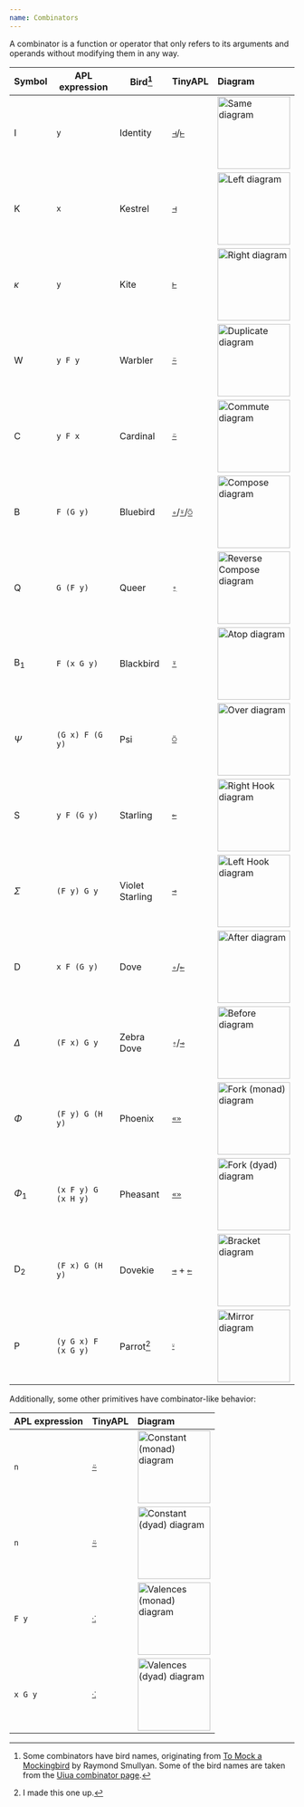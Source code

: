 ```yaml
---
name: Combinators
---
```


A combinator is a function or operator that only refers to its arguments and operands without modifying them in any way.

|Symbol|APL expression|Bird[^1]|TinyAPL|Diagram|
|------|--------------|--------|-------|:------|
|$\mathrm I$|`y`|Identity|[`⊣`](/primitive/left)/[`⊢`](/primitive/right)|<img src="/combinators/same.svg" width="128" alt="Same diagram">|
|$\mathrm K$|`x`|Kestrel|[`⊣`](/primitive/left)|<img src="/combinators/left.svg" width="128" alt="Left diagram">|
|$\kappa$|`y`|Kite|[`⊢`](/primitive/right)|<img src="/combinators/right.svg" width="128" alt="Right diagram">|
|$\mathrm W$|`y F y`|Warbler|[`⍨`](/primitive/duplicate)|<img src="/combinators/duplicate.svg" width="128" alt="Duplicate diagram">|
|$\mathrm C$|`y F x`|Cardinal|[`⍨`](/primitive/commute)|<img src="/combinators/commute.svg" width="128" alt="Commute diagram">|
|$\mathrm B$|`F (G y)`|Bluebird|[`∘`](/primitive/after)/[`⍤`](/primitive/atop)/[`⍥`](/primitive/over)|<img src="/combinators/compose.svg" width="128" alt="Compose diagram">|
|$\mathrm Q$|`G (F y)`|Queer|[`⍛`](/primitive/before)|<img src="/combinators/reverse_compose.svg" width="128" alt="Reverse Compose diagram">|
|${\mathrm B}_1$|`F (x G y)`|Blackbird|[`⍤`](/primitive/atop)|<img src="/combinators/atop.svg" width="128" alt="Atop diagram">|
|$\Psi$|`(G x) F (G y)`|Psi|[`⍥`](/primitive/over)|<img src="/combinators/over.svg" width="128" alt="Over diagram">|
|$\mathrm S$|`y F (G y)`|Starling|[`⟜`](/primitive/right_hook)|<img src="/combinators/right_hook.svg" width="128" alt="Right Hook diagram">|
|$\Sigma$|`(F y) G y`|Violet Starling|[`⊸`](/primitive/left_hook)|<img src="/combinators/left_hook.svg" width="128" alt="Left Hook diagram">|
|$\mathrm D$|`x F (G y)`|Dove|[`∘`](/primitive/after)/[`⟜`](/primitive/right_hook)|<img src="/combinators/after.svg" width="128" alt="After diagram">|
|$\Delta$|`(F x) G y`|Zebra Dove|[`⍛`](/primitive/before)/[`⊸`](/primitive/left_hook)|<img src="/combinators/before.svg" width="128" alt="Before diagram">|
|$\Phi$|`(F y) G (H y)`|Phoenix|[`«»`](/primitive/fork)|<img src="/combinators/fork_1.svg" width="128" alt="Fork (monad) diagram">|
|$\Phi_1$|`(x F y) G (x H y)`|Pheasant|[`«»`](/primitive/fork)|<img src="/combinators/fork_2.svg" width="128" alt="Fork (dyad) diagram">|
|${\mathrm D}_2$|`(F x) G (H y)`|Dovekie|[`⊸`](/primitive/left_hook) + [`⟜`](/primitive/right_hook)|<img src="/combinators/bracket.svg" width="128" alt="Bracket diagram">|
|$\mathrm P$|`(y G x) F (x G y)`|Parrot[^2]|[`⸚`](/primitive/mirror)|<img src="/combinators/mirror.svg" width="128" alt="Mirror diagram">|

Additionally, some other primitives have combinator-like behavior:

|APL expression|TinyAPL|Diagram|
|--------------|-------|:------|
|`n`|[`⍨`](/primitive/constant)|<img src="/combinators/constant_1.svg" width="128" alt="Constant (monad) diagram">|
|`n`|[`⍨`](/primitive/constant)|<img src="/combinators/constant_2.svg" width="128" alt="Constant (dyad) diagram">|
|`F y`|[`⁖`](/primitive/valences)|<img src="/combinators/valences_1.svg" width="128" alt="Valences (monad) diagram">|
|`x G y`|[`⁖`](/primitive/valences)|<img src="/combinators/valences_2.svg" width="128" alt="Valences (dyad) diagram">|


[^1]: Some combinators have bird names, originating from [To Mock a Mockingbird](https://en.wikipedia.org/wiki/To_Mock_a_Mockingbird) by Raymond Smullyan. Some of the bird names are taken from the [Uiua combinator page](https://www.uiua.org/docs/combinators).
[^2]: I made this one up.